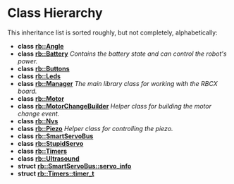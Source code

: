 
# Class Hierarchy

This inheritance list is sorted roughly, but not completely, alphabetically:


* **class** [**rb::Angle**](classrb_1_1_angle.md) 
* **class** [**rb::Battery**](classrb_1_1_battery.md) _Contains the battery state and can control the robot's power._ 
* **class** [**rb::Buttons**](classrb_1_1_buttons.md) 
* **class** [**rb::Leds**](classrb_1_1_leds.md) 
* **class** [**rb::Manager**](classrb_1_1_manager.md) _The main library class for working with the RBCX board._ 
* **class** [**rb::Motor**](classrb_1_1_motor.md) 
* **class** [**rb::MotorChangeBuilder**](classrb_1_1_motor_change_builder.md) _Helper class for building the motor change event._ 
* **class** [**rb::Nvs**](classrb_1_1_nvs.md) 
* **class** [**rb::Piezo**](classrb_1_1_piezo.md) _Helper class for controlling the piezo._ 
* **class** [**rb::SmartServoBus**](classrb_1_1_smart_servo_bus.md) 
* **class** [**rb::StupidServo**](classrb_1_1_stupid_servo.md) 
* **class** [**rb::Timers**](classrb_1_1_timers.md) 
* **class** [**rb::Ultrasound**](classrb_1_1_ultrasound.md) 
* **struct** [**rb::SmartServoBus::servo\_info**](structrb_1_1_smart_servo_bus_1_1servo__info.md) 
* **struct** [**rb::Timers::timer\_t**](structrb_1_1_timers_1_1timer__t.md) 
